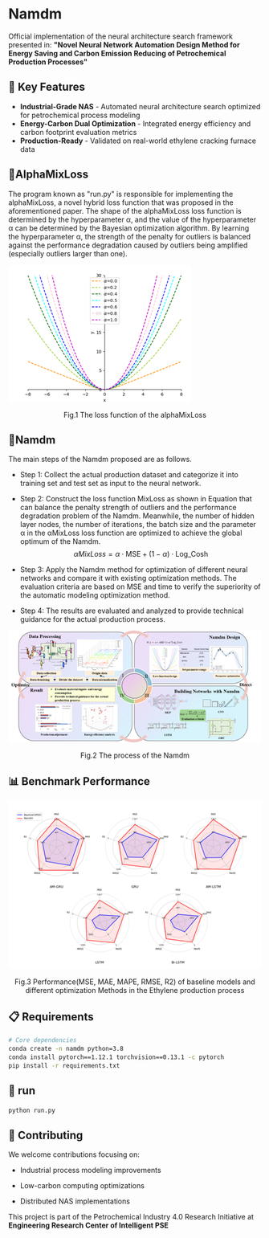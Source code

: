 # Namdm

Official implementation of the neural architecture search framework presented in:  **"Novel Neural Network Automation Design Method for Energy Saving and Carbon Emission Reducing of Petrochemical Production Processes"**

## 🚀 Key Features

- **Industrial-Grade NAS** - Automated neural architecture search optimized for petrochemical process modeling
- **Energy-Carbon Dual Optimization** - Integrated energy efficiency and carbon footprint evaluation metrics
- **Production-Ready** - Validated on real-world ethylene cracking furnace data



## 📜AlphaMixLoss

The program known as "run.py" is responsible for implementing the alphaMixLoss, a novel hybrid loss function that was proposed in the aforementioned paper. The shape of the alphaMixLoss loss function is determined by the hyperparameter α, and the value of the hyperparameter α can be determined by the Bayesian optimization algorithm. By learning the hyperparameter α, the strength of the penalty for outliers is balanced against the performance degradation caused by outliers being amplified (especially outliers larger than one).

![image-20250327212043397](pic/image-20250327212043397.png)

<center>
    Fig.1 The loss function of the alphaMixLoss
</center>


## 🔖Namdm

 The main steps of the Namdm proposed are as follows.

+ Step 1: Collect the actual production dataset and categorize it into training set and test set as input to the neural network.

+ Step 2: Construct the loss function MixLoss as shown in Equation that can balance the penalty strength of outliers and the performance degradation problem of the Namdm. Meanwhile, the number of hidden layer nodes, the number of iterations, the batch size and the parameter α in the αMixLoss loss function are optimized to achieve the global optimum of the Namdm. 
  $$
  \alpha Mix Loss = \alpha \cdot \mathrm{MSE} + (1 - \alpha) \cdot \mathrm{Log\_Cosh}
  $$

+ Step 3: Apply the Namdm method for optimization of different neural networks and compare it with existing optimization methods. The evaluation criteria are based on MSE and time to verify the superiority of the automatic modeling optimization method.  

+ Step 4: The results are evaluated and analyzed to provide technical guidance for the actual production process.

![image-20250327215406501](pic/image-20250327215406501.png)

<center>
    Fig.2 The process of the Namdm
</center>

## 📊 Benchmark Performance

![image-20250327215234019](pic/image-20250327215234019.png)

<center>
    Fig.3 Performance(MSE, MAE, MAPE, RMSE, R2) of baseline models and different optimization Methods in the Ethylene production process
</center>



## 📋 Requirements

```bash
# Core dependencies
conda create -n namdm python=3.8
conda install pytorch==1.12.1 torchvision==0.13.1 -c pytorch
pip install -r requirements.txt
```

## 🧪 run

```bash
python run.py
```

## 🤝 Contributing

We welcome contributions focusing on:

+ Industrial process modeling improvements

+ Low-carbon computing optimizations

+ Distributed NAS implementations

This project is part of the Petrochemical Industry 4.0 Research Initiative at **Engineering Research Center of Intelligent PSE**

